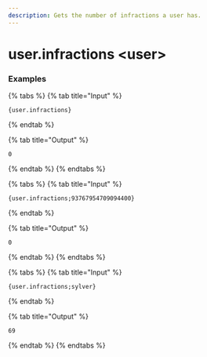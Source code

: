 ```yaml
---
description: Gets the number of infractions a user has.
---
```


# user.infractions &lt;user>

### Examples

{% tabs %}
{% tab title="Input" %}

```text
{user.infractions}
```

{% endtab %}

{% tab title="Output" %}

```text
0
```

{% endtab %}
{% endtabs %}

{% tabs %}
{% tab title="Input" %}

```text
{user.infractions;93767954709094400}
```

{% endtab %}

{% tab title="Output" %}

```text
0
```

{% endtab %}
{% endtabs %}

{% tabs %}
{% tab title="Input" %}

```text
{user.infractions;sylver}
```

{% endtab %}

{% tab title="Output" %}

```text
69
```

{% endtab %}
{% endtabs %}
